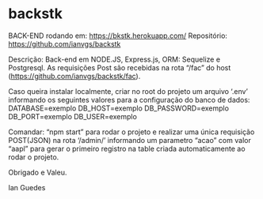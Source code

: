 # backstk
 

BACK-END rodando em: https://bkstk.herokuapp.com/
Repositório: https://github.com/ianvgs/backstk

Descrição: Back-end em NODE.JS, Express.js, ORM: Sequelize e Postgresql.
As requisições Post são recebidas na rota “/fac” do host (https://github.com/ianvgs/backstk/fac).

Caso queira instalar localmente, criar no root do projeto um arquivo ‘.env’ informando os seguintes valores para a configuração do banco de dados:
DATABASE=exemplo
DB_HOST=exemplo
DB_PASSWORD=exemplo
DB_PORT=exemplo
DB_USER=exemplo

Comandar: “npm start” para rodar o projeto e realizar uma única requisição POST(JSON) na rota ‘/admin/’ informando um parametro “acao” com valor “aapl” para gerar o primeiro registro na table criada automaticamente ao rodar o projeto.

Obrigado e Valeu.

Ian Guedes

